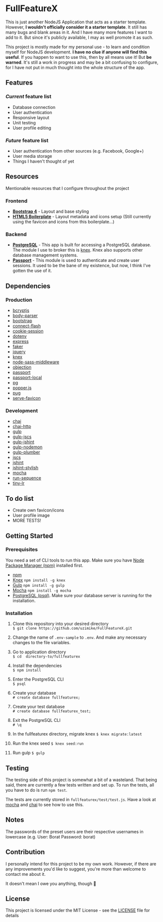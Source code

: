 # FullFeatureX
This is just another NodeJS Application that acts as a starter template. However, **I wouldn't officially consider it a starter template**. It still has many bugs and blank areas in it. And I have many more features I want to add to it. But since it's publicly available, I may as well promote it as such.

This project is mostly made for my personal use - to learn and condition myself for NodeJS development. **I have no clue if anyone will find this useful**. If you happen to want to use this, then by all means use it! But **be warned**. It's still a work in progress and may be a bit confusing to configure, for I have not put in much thought into the whole structure of the app.

## Features
### *Current* feature list
- Database connection
- User authentication
- Responsive layout
- Unit testing
- User profile editing

### *Future* feature list
- User authentication from other sources (e.g. Facebook, Google+)
- User media storage
- Things I haven't thought of yet

## Resources
Mentionable resources that I configure throughout the project

### Frontend
* **[Bootstrap 4](https://getbootstrap.com)** - Layout and base styling
* **[HTML5 Boilerplate](https://html5boilerplate.com)** - Layout metadata and icons setup (Still currently using the favicon and icons from this boilerplate…)

### Backend
* **[PostgreSQL](http://postgresguide.com)** - This app is built for accessing a PostgreSQL database. The module I use to broker this is [knex](https://www.npmjs.com/package/knex). Knex also supports other database management systems.
* **[Passport](https://www.npmjs.com/package/passport)** - This module is used to authenticate and create user sessions. It used to be the bane of my existence, but now, I think I've gotten the use of it.

## Dependencies
### Production
- [bcryptjs](https://www.npmjs.com/package/bcryptjs)
- [body-parser](https://www.npmjs.com/package/body-parser)
- [bootstrap](https://www.npmjs.com/package/bootstrap)
- [connect-flash](https://www.npmjs.com/package/connect-flash)
- [cookie-session](https://www.npmjs.com/package/cookie-session)
- [dotenv](https://www.npmjs.com/package/dotenv)
- [express](https://www.npmjs.com/package/express)
- [faker](https://www.npmjs.com/package/faker)
- [jquery](https://www.npmjs.com/package/jquery)
- [knex](https://www.npmjs.com/package/knex)
- [node-sass-middleware](https://www.npmjs.com/package/node-sass-middleware)
- [objection](https://www.npmjs.com/package/objection)
- [passport](https://www.npmjs.com/package/passport)
- [passport-local](https://www.npmjs.com/package/passport-local)
- [pg](https://www.npmjs.com/package/pg)
- [popper.js](https://www.npmjs.com/package/popper.js)
- [pug](https://www.npmjs.com/package/pug)
- [serve-favicon](https://www.npmjs.com/package/serve-favicon)

### Development
- [chai](https://www.npmjs.com/package/chai)
- [chai-http](https://www.npmjs.com/package/chai-http)
- [gulp](https://www.npmjs.com/package/gulp)
- [gulp-jscs](https://www.npmjs.com/package/gulp-jscs)
- [gulp-jshint](https://www.npmjs.com/package/gulp-jshint)
- [gulp-nodemon](https://www.npmjs.com/package/gulp-nodemon)
- [gulp-plumber](https://www.npmjs.com/package/gulp-plumber)
- [jscs](https://www.npmjs.com/package/jscs)
- [jshint](https://www.npmjs.com/package/jshint)
- [jshint-stylish](https://www.npmjs.com/package/jshint-stylish)
- [mocha](https://www.npmjs.com/package/mocha)
- [run-sequence](https://www.npmjs.com/package/run-sequence)
- [tiny-lr](https://www.npmjs.com/package/tiny-lr)

## To do list
- Create own favicon/icons
- User profile image
- MORE TESTS!

## Getting Started
### Prerequisites
You need a set of CLI tools to run this app. Make sure you have [Node Package Manager (npm)](https://nodejs.org/en/download/) installed first.

* [npm](https://nodejs.org/en/download/)
* [Knex](https://www.npmjs.com/package/gulp) `npm install -g knex`
* [Gulp](https://www.npmjs.com/package/gulp) `npm install -g gulp`
* [Mocha](https://www.npmjs.com/package/mocha) `npm install -g mocha`
* [PostgreSQL (psql)](http://postgresguide.com/setup/install.html). Make sure your database server is running for the installation.

### Installation
1. Clone this repository into your desired directory  
	`$ git clone https://github.com/uzimike/FullFeatureX.git`

2. Change the name of `.env-sample` to `.env`. And make any necessary changes to the file variables.

3. Go to application directory  
   `$ cd  directory-to/fullfeaturex`

4. Install the dependencies  
   `$ npm install`

5. Enter the PostgreSQL CLI  
   `$ psql`

6. Create your database  
   `# create database fullfeaturex;`

7. Create your test database  
   `# create database fullfeaturex_test;`

8. Exit the PostgreSQL CLI  
   `# \q`

9. In the fullfeaturex directory, migrate knex
   `$ knex migrate:latest`

10. Run the knex seed
  `$ knex seed:run`

11. Run gulp
   `$ gulp`

## Testing
The testing side of this project is somewhat a bit of a wasteland. That being said, there are currently a few tests written and set up. To run the tests, all you have to do is run `npm test`.

The tests are currently stored in `fullfeaturex/test/test.js`. Have a look at [mocha](https://mochajs.org/) and [chai](http://chaijs.com/) to see how to use this.

## Notes
The passwords of the preset users are their respective usernames in lowercase (e.g. User: Borat  Password: borat)

## Contribution
I personally intend for this project to be my own work. However, if there are any improvements you'd like to suggest, you're more than welcome to contact me about it.

It doesn't mean I owe you anything, though 😤

## License
This project is licensed under the MIT License - see the [LICENSE](LICENSE) file for details
